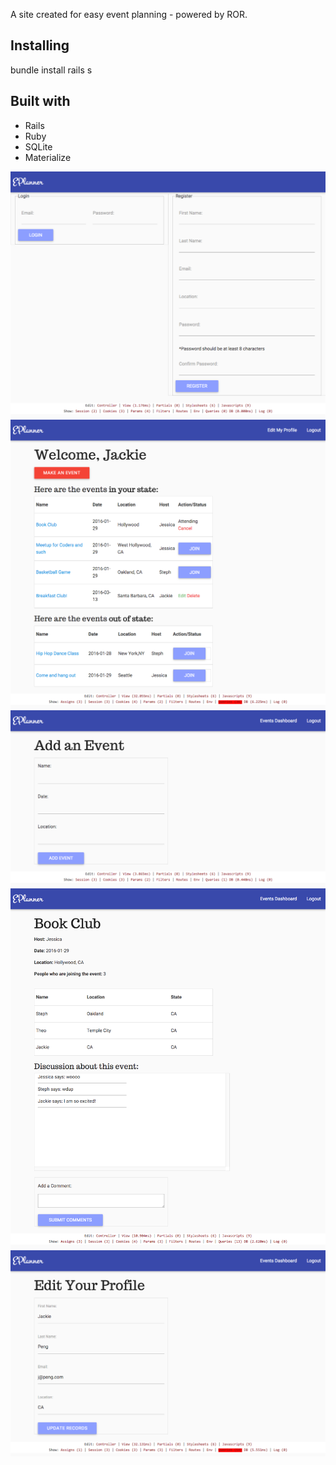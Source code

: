 A site created for easy event planning - powered by ROR.

<h2>Installing</h2>
bundle install
rails s


<h2>Built with </h2>
<ul>
  <li>Rails</li>
  <li>Ruby</li>
  <li>SQLite</li>
  <li>Materialize</li>
</ul>

![alt tag](https://raw.githubusercontent.com/gesseekur/eplanner/master/app/assets/images/screencapture-localhost-3000-sessions-1454556681581.png)
![alt tag](https://raw.githubusercontent.com/gesseekur/eplanner/master/app/assets/images/screencapture-localhost-3000-events-1454556575923.png)
![alt tag](https://raw.githubusercontent.com/gesseekur/eplanner/master/app/assets/images/screencapture-localhost-3000-event-new-1454556024247.png)
![alt tag](https://raw.githubusercontent.com/gesseekur/eplanner/master/app/assets/images/screencapture-localhost-3000-events-8-1454556644825.png)
![alt tag](https://raw.githubusercontent.com/gesseekur/eplanner/master/app/assets/images/screencapture-localhost-3000-users-5-1454556663814.png)
